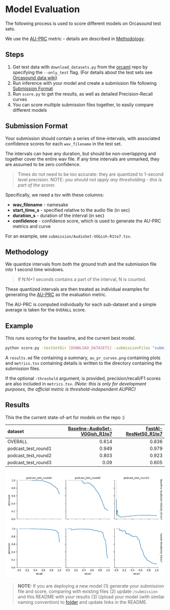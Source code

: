# Model Evaluation

The following process is used to score different models on Orcasound test sets. 

We use the [AU-PRC](https://machinelearningmastery.com/roc-curves-and-precision-recall-curves-for-classification-in-python/) metric - details are described in [Methodology](#Methodology). 

## Steps

1. Get test data with `download_datasets.py` from the [orcaml](https://github.com/orcasound/orcaml) repo by specifying the `--only_test` flag. (For details about the test sets see [Orcasound data wiki](https://github.com/orcasound/orcadata/wiki/Pod.Cast-data-archive#test-sets)) 
2. Run inference with your model and create a submission file following [Submission Format](#Submission-Format)
3. Run `score.py` to get the results, as well as detailed Precision-Recall curves 
4. You can score multiple submission files together, to easily compare different models


## Submission Format 

Your submission should contain a series of time-intervals, with associated confidence scores for each `wav_filename` in the test set. 

The intervals can have any duration, but should be non-overlapping and together cover the entire wav file. If any time intervals are unmarked, they are assumed to be zero confidence. 

> Times do not need to be too accurate: they are quantized to 1-second level precision. NOTE: *you should not apply any thresholding - this is part of the scorer.*

Specifically, we need a tsv with these columns:

- **wav_filename** - namesake 
- **start_time_s** - specified relative to the audio file (in sec) 
- **duration_s** - duration of the interval (in sec) 
- **confidence** - confidence score, which is used to generate the AU-PRC metrics and curve 

For an example, see `submission/AudioSet-VGGish-R1to7.tsv`. 

## Methodology

We quantize intervals from both the ground truth and the submission file into 1 second time windows. 

> If N:N+1 seconds contains a part of the interval, N is counted. 

These quantized intervals are then treated as individual examples for generating the [AU-PRC](https://machinelearningmastery.com/roc-curves-and-precision-recall-curves-for-classification-in-python/) as the evaluation metric. 

The AU-PRC is computed individually for each sub-dataset and a simple average is taken for the `OVERALL` score. 

## Example

This runs scoring for the baseline, and the current best model.

```bash
python score.py -testSetDir [DOWNLOAD_DATASETS] -submissionFiles "submission\Baseline-AudioSet-VGGish_R1to7.tsv,submission\FastAI-ResNet50_R1to7.tsv" -threshold (OPTIONAL)
```

A `results.md` file containing a summary, `au_pr_curves.png` containing plots and `metrics.tsv` containing details is written to the directory containing the submission files. 

If the optional `-threshold` argument, is provided, precision/recall/F1 scores are also included in `metrics.tsv`. 
*(Note: this is only for development purposes, the official metric is threshold-independent AUPRC)*

## Results

This the the current state-of-art for models on the repo :) 

| dataset             |   [Baseline-AudioSet-VGGish_R1to7](https://microsoft.sharepoint.com/:u:/t/OrcaCallAutomatedRecognitionSystemHackathon2019Project/EWGJMz-YuRxNhn9US9h-3Y4B6HYJGQk8yjs_YNXpvtD4jg?e=GXKOX0) |   [FastAI-ResNet50_R1to7](https://microsoft.sharepoint.com/:u:/t/OrcaCallAutomatedRecognitionSystemHackathon2019Project/EYcGElFToGpHnFDI41iO5e8B2vu_GLTZP6aVhx3GII5sew?e=vd7FCl) |
|:--------------------|---------------------------------:|------------------------:|
| OVERALL             |                            0.614 |                   0.836 |
| podcast_test_round1 |                            0.949 |                   0.979 |
| podcast_test_round2 |                            0.803 |                   0.923 |
| podcast_test_round3 |                            0.09  |                   0.605 |

![Precision-Recall-plots](./submission/au_pr_curves.png)

> **NOTE:** If you are deploying a new model (1) generate your submission file and score, comparing with existing files (2) update `/submission` and this README with your results (3) Upload your model (with similar naming convention) to [folder](https://microsoft.sharepoint.com/:f:/t/OrcaCallAutomatedRecognitionSystemHackathon2019Project/ElW2pjtFsndMiE4C80kKuMMB_SqFbdDbWGl3WYN59UA31Q?e=o1NgAr) and update links in the README.
